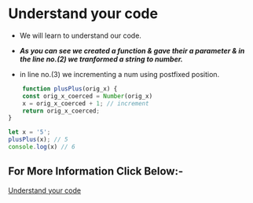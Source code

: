 # Understand your code
* We will learn to understand our code.

* ___As you can see we created a function & gave their a parameter & in the line no.(2) we tranformed a string to number.___

* in line no.(3) we incrementing a num using postfixed position.

```JavaScript
    function plusPlus(orig_x) {
    const orig_x_coerced = Number(orig_x)
    x = orig_x_coerced + 1; // increment
    return orig_x_coerced;
}

let x = '5';
plusPlus(x); // 5
console.log(x) // 6


```

## For More Information Click Below:-
[Understand your code](../js/introduction/)